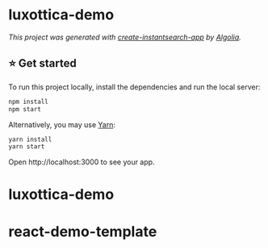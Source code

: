 # luxottica-demo

_This project was generated with [create-instantsearch-app](https://github.com/algolia/create-instantsearch-app) by [Algolia](https://algolia.com)._

<h2 style="font-family='Helvetica'; font-size=15px; font-weight=bold; color=grey;">⭐️ Get started</h2>

To run this project locally, install the dependencies and run the local server:

```sh
npm install
npm start
```

Alternatively, you may use [Yarn](https://http://yarnpkg.com/):

```sh
yarn install
yarn start
```

Open http://localhost:3000 to see your app.
# luxottica-demo
# react-demo-template
